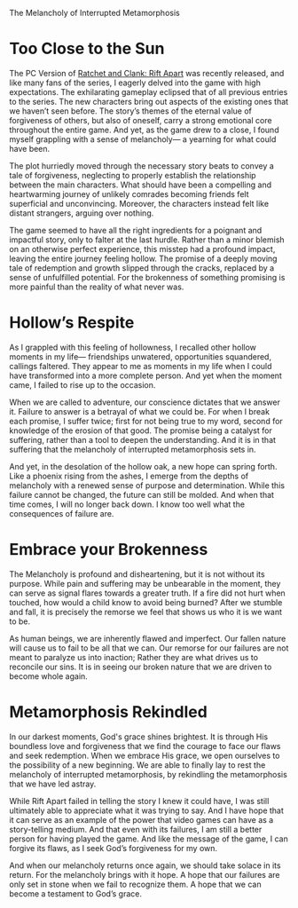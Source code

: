 The Melancholy of Interrupted Metamorphosis
# Too Close to the Sun

The PC Version of [Ratchet and Clank: Rift Apart](https://store.steampowered.com/app/1895880/Ratchet__Clank_Rift_Apart/) was recently released, and like many fans of the series, I eagerly delved into the game with high expectations. The exhilarating gameplay eclipsed that of all previous entries to the series. The new characters bring out aspects of the existing ones that we haven’t seen before. The story’s themes of the eternal value of forgiveness of others, but also of oneself, carry a strong emotional core throughout the entire game. And yet, as the game drew to a close, I found myself grappling with a sense of melancholy— a yearning for what could have been.

The plot hurriedly moved through the necessary story beats to convey a tale of forgiveness, neglecting to properly establish the relationship between the main characters. What should have been a compelling and heartwarming journey of unlikely comrades becoming friends felt superficial and unconvincing. Moreover, the characters instead felt like distant strangers, arguing over nothing.

The game seemed to have all the right ingredients for a poignant and impactful story, only to falter at the last hurdle. Rather than a minor blemish on an otherwise perfect experience, this misstep had a profound impact, leaving the entire journey feeling hollow. The promise of a deeply moving tale of redemption and growth slipped through the cracks, replaced by a sense of unfulfilled potential. For the brokenness of something promising is more painful than the reality of what never was.

# Hollow’s Respite

As I grappled with this feeling of hollowness, I recalled other hollow moments in my life— friendships unwatered, opportunities squandered, callings faltered. They appear to me as moments in my life when I could have transformed into a more complete person. And yet when the moment came, I failed to rise up to the occasion. 

When we are called to adventure, our conscience dictates that we answer it. Failure to answer is a betrayal of what we could be. For when I break each promise, I suffer twice; first for not being true to my word, second for knowledge of the erosion of that good. The promise being a catalyst for suffering, rather than a tool to deepen the understanding. And it is in that suffering that the melancholy of interrupted metamorphosis sets in.

And yet, in the desolation of the hollow oak, a new hope can spring forth. Like a phoenix rising from the ashes, I emerge from the depths of melancholy with a renewed sense of purpose and determination. While this failure cannot be changed, the future can still be molded. And when that time comes, I will no longer back down. I know too well what the consequences of failure are.

# Embrace your Brokenness

The Melancholy is profound and disheartening, but it is not without its purpose. While pain and suffering may be unbearable in the moment, they can serve as signal flares towards a greater truth. If a fire did not hurt when touched, how would a child know to avoid being burned? After we stumble and fall, it is precisely the remorse we feel that shows us who it is we want to be.

As human beings, we are inherently flawed and imperfect. Our fallen nature will cause us to fail to be all that we can. Our remorse for our failures are not meant to paralyze us into inaction; Rather they are what drives us to reconcile our sins. It is in seeing our broken nature that we are driven to become whole again.

# Metamorphosis Rekindled

In our darkest moments, God's grace shines brightest. It is through His boundless love and forgiveness that we find the courage to face our flaws and seek redemption. When we embrace His grace, we open ourselves to the possibility of a new beginning. We are able to finally lay to rest the melancholy of interrupted metamorphosis, by rekindling the metamorphosis that we have led astray.

While Rift Apart failed in telling the story I knew it could have, I was still ultimately able to appreciate what it was trying to say. And I have hope that it can serve as an example of the power that video games can have as a story-telling medium. And that even with its failures, I am still a better person for having played the game. And like the message of the game, I can forgive its flaws, as I seek God’s forgiveness for my own.

And when our melancholy returns once again, we should take solace in its return. For the melancholy brings with it hope. A hope that our failures are only set in stone when we fail to recognize them. A hope that we can become a testament to God’s grace.